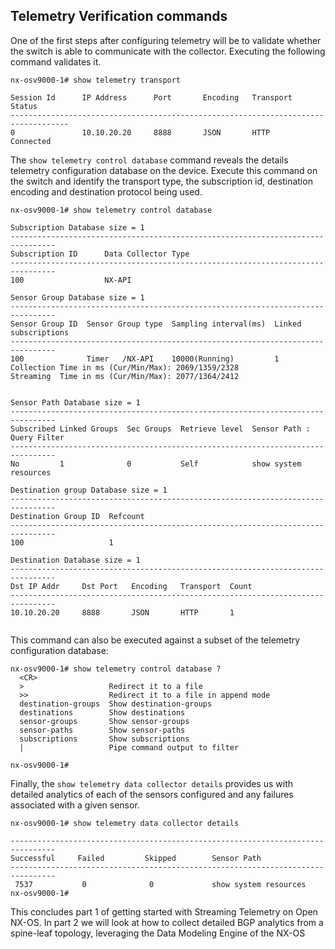 ## Telemetry Verification commands

One of the first steps after configuring telemetry will be to validate whether the switch is able to communicate with the collector. Executing the following command  validates it.

``` shell
nx-osv9000-1# show telemetry transport 

Session Id      IP Address      Port       Encoding   Transport  Status    
-----------------------------------------------------------------------------------
0               10.10.20.20     8888       JSON       HTTP       Connected 

```

The `show telemetry control database` command reveals the details telemetry configuration database on the device. Execute this command on the switch and identify the transport type, the subscription id, destination encoding and destination protocol being used.


``` shell
nx-osv9000-1# show telemetry control database 

Subscription Database size = 1
--------------------------------------------------------------------------------
Subscription ID      Data Collector Type 
--------------------------------------------------------------------------------
100                  NX-API 

Sensor Group Database size = 1
--------------------------------------------------------------------------------
Sensor Group ID  Sensor Group type  Sampling interval(ms)  Linked subscriptions 
--------------------------------------------------------------------------------
100              Timer   /NX-API    10000(Running)         1                    
Collection Time in ms (Cur/Min/Max): 2069/1359/2328
Streaming  Time in ms (Cur/Min/Max): 2077/1364/2412


Sensor Path Database size = 1
--------------------------------------------------------------------------------
Subscribed Linked Groups  Sec Groups  Retrieve level  Sensor Path : Query Filter
--------------------------------------------------------------------------------
No         1              0           Self            show system resources  

Destination group Database size = 1
--------------------------------------------------------------------------------
Destination Group ID  Refcount  
--------------------------------------------------------------------------------
100                   1         

Destination Database size = 1
--------------------------------------------------------------------------------
Dst IP Addr     Dst Port   Encoding   Transport  Count     
--------------------------------------------------------------------------------
10.10.20.20     8888       JSON       HTTP       1         


```

This command can also be executed against a subset of the telemetry configuration database:

``` shell
nx-osv9000-1# show telemetry control database ?
  <CR>                
  >                   Redirect it to a file
  >>                  Redirect it to a file in append mode
  destination-groups  Show destination-groups
  destinations        Show destinations
  sensor-groups       Show sensor-groups
  sensor-paths        Show sensor-paths
  subscriptions       Show subscriptions
  |                   Pipe command output to filter

nx-osv9000-1# 
```

Finally, the `show telemetry data collector details` provides us with detailed analytics of each of the sensors configured and any failures associated with a given sensor.

``` shell
nx-osv9000-1# show telemetry data collector details 

--------------------------------------------------------------------------------
Successful     Failed         Skipped        Sensor Path
--------------------------------------------------------------------------------
 7537           0              0             show system resources
nx-osv9000-1# 

```



This concludes part 1 of getting started with Streaming Telemetry on Open NX-OS. In part 2 we will look at how to collect detailed BGP analytics from a spine-leaf topology, leveraging the Data Modeling Engine of the NX-OS

